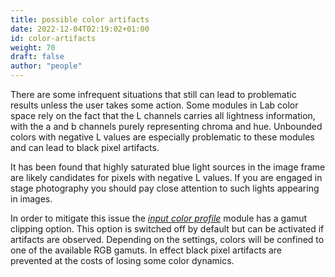 ```yaml
---
title: possible color artifacts
date: 2022-12-04T02:19:02+01:00
id: color-artifacts
weight: 70
draft: false
author: "people"
---
```


There are some infrequent situations that still can lead to problematic results unless the user takes some action. Some modules in Lab color space rely on the fact that the L channels carries all lightness information, with the a and b channels purely representing chroma and hue. Unbounded colors with negative L values are especially problematic to these modules and can lead to black pixel artifacts.

It has been found that highly saturated blue light sources in the image frame are likely candidates for pixels with negative L values. If you are engaged in stage photography you should pay close attention to such lights appearing in images.

In order to mitigate this issue the [_input color profile_](../views/darkroom/modules/input-color-profile.md) module has a gamut clipping option. This option is switched off by default but can be activated if artifacts are observed. Depending on the settings, colors will be confined to one of the available RGB gamuts. In effect black pixel artifacts are prevented at the costs of losing some color dynamics.
